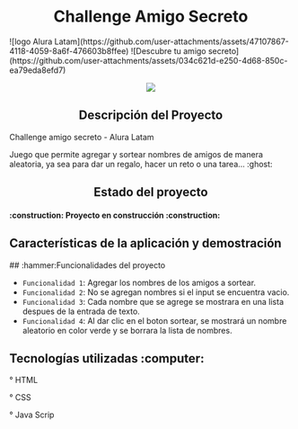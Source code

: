 <h1 align="center"> Challenge Amigo Secreto </h1>
<p>
	![logo Alura Latam](https://github.com/user-attachments/assets/47107867-4118-4059-8a6f-476603b8ffee)
	![Descubre tu amigo secreto](https://github.com/user-attachments/assets/034c621d-e250-4d68-850c-ea79eda8efd7)
</p>

 <p align="center"> <img src="https://img.shields.io/badge/STATUS-EN%20DESAROLLO-green"> </p>
 
<h2 align="center">Descripción del Proyecto</h2>
<p>Challenge amigo secreto - Alura Latam</p>
<p>Juego que permite agregar y sortear nombres de amigos de manera aleatoria, ya sea para dar un regalo, hacer un reto o una tarea...  :ghost:</p>

<h2 align="center">Estado del proyecto</h2>
<h4 align="left"> :construction: Proyecto en construcción :construction: </h4>
<p></p>
<h2>Características de la aplicación y demostración</h2>
## :hammer:Funcionalidades del proyecto

- `Funcionalidad 1`: Agregar los nombres de los amigos a sortear.
- `Funcionalidad 2`: No se agregan nombres si el input se encuentra vacio.
- `Funcionalidad 3`: Cada nombre que se agrege se mostrara en una lista despues de la entrada de texto.
- `Funcionalidad 4`: Al dar clic en el boton sortear, se mostrará un nombre aleatorio en color verde y se borrara la lista de nombres.

<h2>Tecnologías utilizadas :computer: </h2>
<p>° HTML</p>
<p>° CSS</p>
<p>° Java Scrip</p>

